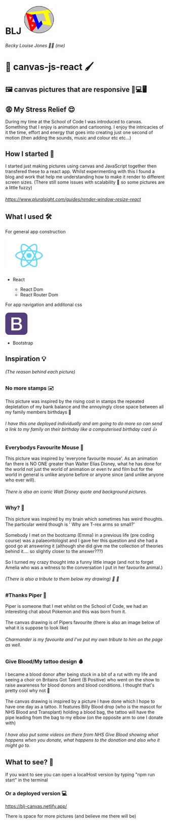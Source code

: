 <!-- # Getting Started with Create React App

This project was bootstrapped with [Create React App](https://github.com/facebook/create-react-app).

## Available Scripts

In the project directory, you can run:

### `npm start`

Runs the app in the development mode.\
Open [http://localhost:3000](http://localhost:3000) to view it in the browser.

The page will reload if you make edits.\
You will also see any lint errors in the console.

### `npm test`

Launches the test runner in the interactive watch mode.\
See the section about [running tests](https://facebook.github.io/create-react-app/docs/running-tests) for more information.

### `npm run build`

Builds the app for production to the `build` folder.\
It correctly bundles React in production mode and optimizes the build for the best performance.

The build is minified and the filenames include the hashes.\
Your app is ready to be deployed!

See the section about [deployment](https://facebook.github.io/create-react-app/docs/deployment) for more information.

### `npm run eject`

**Note: this is a one-way operation. Once you `eject`, you can’t go back!**

If you aren’t satisfied with the build tool and configuration choices, you can `eject` at any time. This command will remove the single build dependency from your project.

Instead, it will copy all the configuration files and the transitive dependencies (webpack, Babel, ESLint, etc) right into your project so you have full control over them. All of the commands except `eject` will still work, but they will point to the copied scripts so you can tweak them. At this point you’re on your own.

You don’t have to ever use `eject`. The curated feature set is suitable for small and middle deployments, and you shouldn’t feel obligated to use this feature. However we understand that this tool wouldn’t be useful if you couldn’t customize it when you are ready for it.

## Learn More

You can learn more in the [Create React App documentation](https://facebook.github.io/create-react-app/docs/getting-started).

To learn React, check out the [React documentation](https://reactjs.org/).

### Code Splitting

This section has moved here: [https://facebook.github.io/create-react-app/docs/code-splitting](https://facebook.github.io/create-react-app/docs/code-splitting)

### Analyzing the Bundle Size

This section has moved here: [https://facebook.github.io/create-react-app/docs/analyzing-the-bundle-size](https://facebook.github.io/create-react-app/docs/analyzing-the-bundle-size)

### Making a Progressive Web App

This section has moved here: [https://facebook.github.io/create-react-app/docs/making-a-progressive-web-app](https://facebook.github.io/create-react-app/docs/making-a-progressive-web-app)

### Advanced Configuration

This section has moved here: [https://facebook.github.io/create-react-app/docs/advanced-configuration](https://facebook.github.io/create-react-app/docs/advanced-configuration)

### Deployment

This section has moved here: [https://facebook.github.io/create-react-app/docs/deployment](https://facebook.github.io/create-react-app/docs/deployment)

### `npm run build` fails to minify

This section has moved here: [https://facebook.github.io/create-react-app/docs/troubleshooting#npm-run-build-fails-to-minify](https://facebook.github.io/create-react-app/docs/troubleshooting#npm-run-build-fails-to-minify) -->

# BLJ <img src = "./public/blj5.PNG" width = "100px" height = "auto"/>

###### Becky Louise Jones 🙋‍♀️ (me)

# 🎨 canvas-js-react 🖌️

## 🖼️ canvas pictures that are responsive 📱💻🖥️

## 😩 My Stress Relief 😌

During my time at the School of Code I was introduced to canvas. Something that I enjoy is animation and cartooning. I enjoy the intricacies of it the time, effort and energy that goes into creating just one second of motion (then adding the sounds, music and colour etc etc...)

## How I started 🏁

I started just making pictures using canvas and JavaScript together then transfered these to a react app. Whilst experimenting with this I found a blog and work that help me understanding how to make it render to different screen sizes. (There still some issues with scalability 🤏 so some pictures are a little fuzzy)

###### https://www.pluralsight.com/guides/render-window-resize-react

<!-- Chris Dobby -->

## What I used 🛠️

For general app construction
<br></br>
<img src = "./public/images/1280px-React-icon.svg (1).png" width = "150px" height = "100px"/>

<ul>
    <li>React </li>
        <ul>
        <li>React Dom</li>
        <li>React Router Dom</li>
    </ul>
 </ul>

For app navigation and additonal css
<br></br>
<img src = "./public/images/download.png" width = "70px" height = "70px"/>

<ul>
    <li>Bootstrap </li>
</ul>

## Inspiration 💡

###### (The reason behind each picture)

### No more stamps 🖃

This picture was inspired by the rising cost in stamps the repeated depletation of my bank balance and the annoyingly close space between all my family members birthdays 🎉

###### I have this one deployed individually and am going to do more so can send a link to my family on their birthday like a computerised birthday card 👍

### Everybodys Favourite Mouse 🐀

This picture was inspired by 'everyone favourite mouse'. As an animation fan there is NO ONE greater than Walter Elias Disney, what he has done for the world not just the world of animation or even tv and film but for the world in general is unlike anyone before or anyone since (and unlike anyone who ever will).

###### There is also an iconic Walt Disney quote and background pictures.

### Why? 🤔

This picture was inspired by my brain which sometimes has weird thoughts. The particular weird though is ' Why are T-rex arms so small?'
<br></br>
Somebody I met on the bootcamp (Emma) in a previous life (pre coding course) was a palaeontologist and I gave her this question and she had a good go at answering it (although she did give me the collection of theories behind it.... so slightly closer to the answer???)
<br></br>
So I turned my crazy thought into a funny little image (and not to forget Amelia who was a witness to the conversation I put in her favourite animal.)

###### (There is also a tribute to them below my drawing) 🦖 🐼

### #Thanks Piper 🦋

Piper is someone that I met whilst on the School of Code, we had an interesting chat about Pokemon and this was born from it.
<br></br>
The canvas drawing is of Pipers favourite (there is also an image below of what it is suppose to look like)

###### Charmander is my favourite and I've put my own tribute to him on the page as well.

### Give Blood/My tattoo design 🩸

I became a blood donor after being stuck in a bit of a rut with my life and seeing a choir on Britains Got Talent (B Positive) who went on the show to raise awareness for blood donors and blood conditions. I thought that's pretty cool why not 🤷
<br></br>
The canvas drawing is inspired by a picture I have done which I hope to have one day as a tattoo. It features Billy Blood drop (who is the mascot for NHS Blood and Transplant) holding a blood bag, the tattoo will have the pipe leading from the bag to my elbow (on the opposite arm to one I donate with)

###### I have also put some videos on there from NHS Give Blood showing what happens when you donate, what happens to the donation and also who it might go to.

## What to see? :eyes:

If you want to see you can open a localHost version by typing "npm run start" in the terminal
<br>

### Or a deployed version :computer:

https://blj-canvas.netlify.app/

There is space for more pictures (and believe me there will be)
